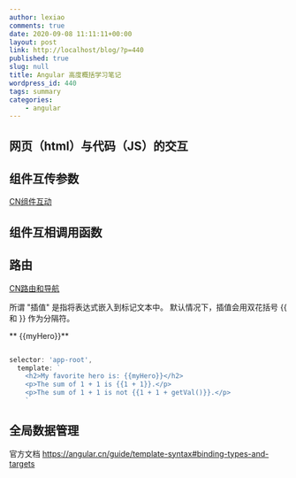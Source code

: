 ```yaml
---
author: lexiao
comments: true
date: 2020-09-08 11:11:11+00:00
layout: post
link: http://localhost/blog/?p=440
published: true
slug: null
title: Angular 高度概括学习笔记
wordpress_id: 440
tags: summary
categories:
    - angular
---
```


## 网页（html）与代码（JS）的交互

## 组件互传参数

[CN组件互动](https://angular.cn/guide/component-interaction)



## 组件互相调用函数

## 路由

[CN路由和导航](https://angular.cn/guide/router)

所谓 "插值" 是指将表达式嵌入到标记文本中。 默认情况下，插值会用双花括号 {{ 和 }} 作为分隔符。

** {{myHero}}**

```js

selector: 'app-root',
  template: `
    <h2>My favorite hero is: {{myHero}}</h2>
    <p>The sum of 1 + 1 is {{1 + 1}}.</p>
    <p>The sum of 1 + 1 is not {{1 + 1 + getVal()}}.</p>
    `

```

## 全局数据管理

官方文档
<https://angular.cn/guide/template-syntax#binding-types-and-targets>







